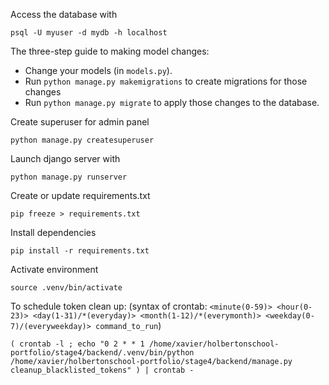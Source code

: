 Access the database with
```
psql -U myuser -d mydb -h localhost
```

The three-step guide to making model changes:
- Change your models (in `models.py`).
- Run `python manage.py makemigrations` to create migrations for those changes
- Run `python manage.py migrate` to apply those changes to the database.

Create superuser for admin panel
```
python manage.py createsuperuser
```

Launch django server with 
```
python manage.py runserver
```

Create or update requirements.txt
```
pip freeze > requirements.txt
```
Install dependencies
```
pip install -r requirements.txt
```
Activate environment
```
source .venv/bin/activate
```

To schedule token clean up: (syntax of crontab: `<minute(0-59)> <hour(0-23)> <day(1-31)/*(everyday)> <month(1-12)/*(everymonth)> <weekday(0-7)/(everyweekday)> command_to_run`)
```
( crontab -l ; echo "0 2 * * 1 /home/xavier/holbertonschool-portfolio/stage4/backend/.venv/bin/python /home/xavier/holbertonschool-portfolio/stage4/backend/manage.py cleanup_blacklisted_tokens" ) | crontab -
```
